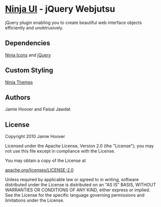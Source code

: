 [Ninja UI](http://ninjaui.com/) - jQuery Webjutsu
=================================================

jQuery plugin enabling you to create beautiful web interface objects efficiently and unobtrusively.

Dependencies
------------

[Ninja Icons](https://github.com/ninja/icons/) and [jQuery](https://github.com/jquery/jquery/)

Custom Styling
--------------
[Ninja Themes](https://github.com/ninja/themes)

Authors
-------

Jamie Hoover and Faisal Jawdat

License
-------

Copyright 2010 Jamie Hoover

Licensed under the Apache License, Version 2.0 (the "License");
you may not use this file except in compliance with the License.

You may obtain a copy of the License at

[apache.org/licenses/LICENSE-2.0](http://www.apache.org/licenses/LICENSE-2.0)

Unless required by applicable law or agreed to in writing, software
distributed under the License is distributed on an "AS IS" BASIS,
WITHOUT WARRANTIES OR CONDITIONS OF ANY KIND, either express or implied.
See the License for the specific language governing permissions and
limitations under the License.
